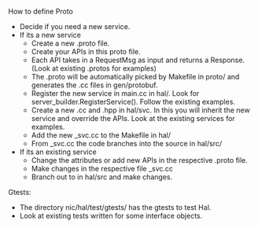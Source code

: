 How to define Proto

- Decide if you need a new service. 
- If its a new service 
    - Create a new .proto file. 
    - Create your APIs in this proto file.
    - Each API takes in a RequestMsg as input and returns a Response. (Look at existing .protos for examples)
    - The .proto will be automatically picked by Makefile in proto/ and generates the .cc files in gen/protobuf.
    - Register the new service in main.cc in hal/. Look for server_builder.RegisterService(). Follow the existing examples.
    - Create a new .cc and .hpp in hal/svc. In this you will inherit the new service and override the APIs.
      Look at the existing services for examples.
    - Add the new <service>\_svc.cc to the Makefile in hal/
    - From <service>\_svc.cc the code branches into the source in hal/src/
- If its an existing service
    - Change the attributes or add new APIs in the respective .proto file. 
    - Make changes in the respective file  <service>\_svc.cc
    - Branch out to in hal/src and make changes.


Gtests:
- The directory nic/hal/test/gtests/ has the gtests to test Hal. 
- Look at existing tests written for some interface objects.

